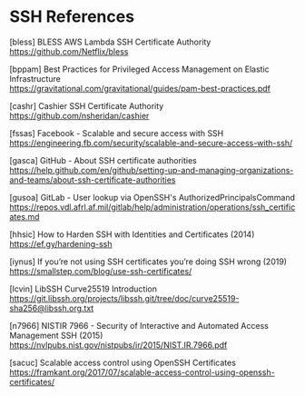 # SSH References

[bless] BLESS AWS Lambda SSH Certificate Authority  
https://github.com/Netflix/bless

[bppam] Best Practices for Privileged Access Management on Elastic Infrastructure  
https://gravitational.com/gravitational/guides/pam-best-practices.pdf

[cashr] Cashier SSH Certificate Authority  
https://github.com/nsheridan/cashier

[fssas] Facebook - Scalable and secure access with SSH  
https://engineering.fb.com/security/scalable-and-secure-access-with-ssh/

[gasca] GitHub - About SSH certificate authorities  
https://help.github.com/en/github/setting-up-and-managing-organizations-and-teams/about-ssh-certificate-authorities

[gusoa] GitLab - User lookup via OpenSSH's AuthorizedPrincipalsCommand  
https://repos.vdl.afrl.af.mil/gitlab/help/administration/operations/ssh_certificates.md

[hhsic] How to Harden SSH with Identities and Certificates (2014)  
https://ef.gy/hardening-ssh

[iynus] If you’re not using SSH certificates you’re doing SSH wrong (2019)  
https://smallstep.com/blog/use-ssh-certificates/

[lcvin] LibSSH Curve25519 Introduction  
https://git.libssh.org/projects/libssh.git/tree/doc/curve25519-sha256@libssh.org.txt

[n7966] NISTIR 7966 - Security of Interactive and Automated Access Management SSH (2015)  
https://nvlpubs.nist.gov/nistpubs/ir/2015/NIST.IR.7966.pdf

[sacuc] Scalable access control using OpenSSH Certificates  
https://framkant.org/2017/07/scalable-access-control-using-openssh-certificates/
